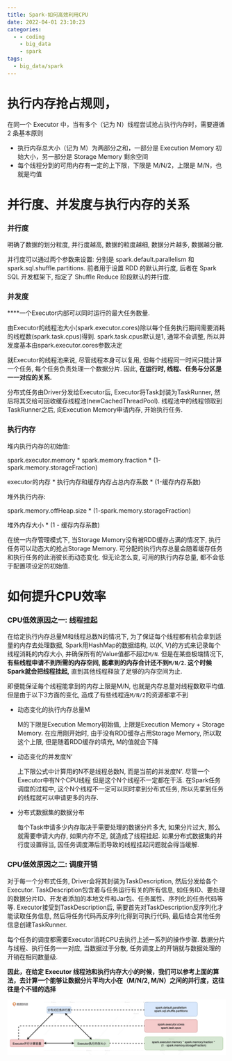 ```yaml
---
title: Spark-如何高效利用CPU
date: 2022-04-01 23:10:23
categories:
  - - coding
    - big_data
    - spark
tags:
  - big_data/spark
---
```

# 执行内存抢占规则，

在同一个 Executor 中，当有多个（记为 N）线程尝试抢占执行内存时，需要遵循 2 条基本原则

-   执行内存总大小（记为 M）为两部分之和，一部分是 Execution Memory 初始大小，另一部分是 Storage Memory 剩余空间
-   每个线程分到的可用内存有一定的上下限，下限是 M/N/2，上限是 M/N，也就是均值

# 并行度、并发度与执行内存的关系

### **并行度**

明确了数据的划分粒度, 并行度越高, 数据的粒度越细, 数据分片越多, 数据越分散.

并行度可以通过两个参数来设置: 分别是 spark.default.parallelism 和 spark.sql.shuffle.partitions. 前者用于设置 RDD 的默认并行度, 后者在 Spark SQL 开发框架下, 指定了 Shuffle Reduce 阶段默认的并行度.

### **并发度**

****一个Executor内部可以同时运行的最大任务数量.

由Executor的线程池大小(spark.executor.cores)除以每个任务执行期间需要消耗的线程数(spark.task.cpus)得到. spark.task.cpus默认是1, 通常不会调整, 所以并发度基本由spark.executor.cores参数决定

就Executor的线程池来说, 尽管线程本身可以复用, 但每个线程同一时间只能计算一个任务, 每个任务负责处理一个数据分片. 因此, **在运行时, 线程、任务与分区是一一对应的关系.**

分布式任务由Driver分发给Executor后, Executor将Task封装为TaskRunner, 然后将其交给可回收缓存线程池(newCachedThreadPool). 线程池中的线程领取到TaskRunner之后, 向Execution Memory申请内存, 开始执行任务.

### 执行内存

堆内执行内存的初始值:

spark.executor.memory * spark.memory.fraction * (1- spark.memory.storageFraction)

executor的内存 * 执行内存和缓存内存占总内存系数 * (1-缓存内存系数)

堆外执行内存:

spark.memory.offHeap.size * (1-spark.memory.storageFraction)

堆外内存大小 * (1 - 缓存内存系数)

在统一内存管理模式下, 当Storage Memory没有被RDD缓存占满的情况下, 执行任务可以动态大的抢占Storage Memory. 可分配的执行内存总量会随着缓存任务和执行任务的此消彼长而动态变化. 但无论怎么变, 可用的执行内存总量, 都不会低于配置项设定的初始值.

# 如何提升CPU效率

### CPU低效原因之一: 线程挂起

在给定执行内存总量M和线程总数N的情况下, 为了保证每个线程都有机会拿到适量的内存去处理数据, Spark用HashMap的数据结构, 以(K, V)的方式来记录每个线程消耗的内存大小, 并确保所有的Value值都不超过`M/N`. 但是在某些极端情况下, **有些线程申请不到所需的内存空间, 能拿到的内存合计还不到`M/N/2`. 这个时候Spark就会把线程挂起,** 直到其他线程释放了足够的内存空间为止.

即便能保证每个线程能拿到的内存上限是M/N, 也就是内存总量对线程数取平均值. 但是由于以下3方面的变化, 造成了有些线程连`M/N/2`的资源都拿不到

-   动态变化的执行内存总量M
    
    M的下限是Execution Memory初始值, 上限是Execution Memory + Storage Memory. 在应用刚开始时, 由于没有RDD缓存占用Storage Memory, 所以取这个上限, 但是随着RDD缓存的填充, M的值就会下降
    
-   动态变化的并发度N‘
    
    上下限公式中计算用的N不是线程总数N, 而是当前的并发度N’. 尽管一个Executor中有N个CPU线程 但是这个N个线程不一定都在干活. 在Spark任务调度的过程中, 这个N个线程不一定可以同时拿到分布式任务, 所以先拿到任务的线程就可以申请更多的内存.
    
-   分布式数据集的数据分布
    
    每个Task申请多少内存取决于需要处理的数据分片多大, 如果分片过大, 那么就需要申请大内存, 如果内存不足, 就造成了线程挂起. 如果分布式数据集的并行度设置得当, 因任务调度滞后而导致的线程挂起问题就会得当缓解.
    

### CPU低效原因之二: 调度开销

对于每一个分布式任务, Driver会将其封装为TaskDescription, 然后分发给各个Executor. TaskDescription包含着与任务运行有关的所有信息, 如任务ID、要处理的数据分片ID、开发者添加的本地文件和Jar包、任务属性、序列化的任务代码等等. Executor接受到TaskDescription后, 需要首先对TaskDescription反序列化才能读取任务信息, 然后将任务代码再反序列化得到可执行代码, 最后结合其他任务信息创建TaskRunner.

每个任务的调度都需要Executor消耗CPU去执行上述一系列的操作步骤. 数据分片与线程、执行任务一一对应, 当数据过于分散, 任务调度上的开销就与数据处理的开销在相同数量级.

**因此，在给定 Executor 线程池和执行内存大小的时候，我们可以参考上面的算法，去计算一个能够让数据分片平均大小在（M/N/2, M/N）之间的并行度，这往往是个不错的选择**

![](https://raw.githubusercontent.com/liunaijie/images/master/202308121609910.png)